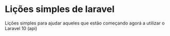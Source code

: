 # Lições simples de laravel
Lições simples para ajudar aqueles que estão começando agorá a utilizar o Laravel 10 (api)
